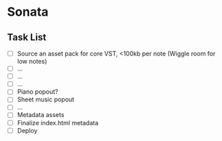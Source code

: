 # Sonata

## Task List

- [ ] Source an asset pack for core VST, <100kb per note (Wiggle room for low notes)
- [ ] ...
- [ ] ...
- [ ] ...
- [ ] Piano popout?
- [ ] Sheet music popout
- [ ] ...
- [ ] Metadata assets
- [ ] Finalize index.html metadata
- [ ] Deploy
